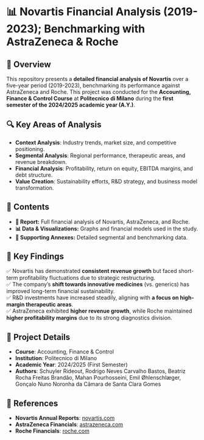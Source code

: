 # 📊 Novartis Financial Analysis (2019-2023); Benchmarking with AstraZeneca & Roche  

## 📌 Overview  
This repository presents a **detailed financial analysis of Novartis** over a five-year period (2019-2023), benchmarking its performance against AstraZeneca and Roche. This project was conducted for the **Accounting, Finance & Control Course** at **Politecnico di Milano** during the **first semester of the 2024/2025 academic year (A.Y.)**.

## 🔍 Key Areas of Analysis  
- **Context Analysis**: Industry trends, market size, and competitive positioning.  
- **Segmental Analysis**: Regional performance, therapeutic areas, and revenue breakdown.  
- **Financial Analysis**: Profitability, return on equity, EBITDA margins, and debt structure.  
- **Value Creation**: Sustainability efforts, R&D strategy, and business model transformation.  

## 📁 Contents  
- **📄 Report:** Full financial analysis of Novartis, AstraZeneca, and Roche.  
- **📊 Data & Visualizations:** Graphs and financial models used in the study.  
- **📑 Supporting Annexes:** Detailed segmental and benchmarking data.

## 📖 Key Findings  
✅ Novartis has demonstrated **consistent revenue growth** but faced short-term profitability fluctuations due to strategic restructuring.  
✅ The company’s **shift towards innovative medicines** (vs. generics) has improved long-term financial sustainability.  
✅ R&D investments have increased steadily, aligning with **a focus on high-margin therapeutic areas**.  
✅ AstraZeneca exhibited **higher revenue growth**, while Roche maintained **higher profitability margins** due to its strong diagnostics division.  

## 📌 Project Details  
- **Course**: Accounting, Finance & Control  
- **Institution**: Politecnico di Milano  
- **Academic Year**: 2024/2025 (First Semester)  
- **Authors**: Schuyler Rideout, Rodrigo Neves Carvalho Bastos, Beatriz Rocha Freitas Brandão, Mahan Pourhosseini, Emil Øhlenschlæger, Gonçalo Nuno Noronha da Câmara de Santa Clara Gomes  

## 🔗 References  
- **Novartis Annual Reports**: [novartis.com](https://www.novartis.com/investors/financial-data/annual-results)  
- **AstraZeneca Financials**: [astrazeneca.com](https://www.astrazeneca.com/investor-relations/annual-reports.html)  
- **Roche Financials**: [roche.com](https://www.roche.com/investors/reports)  
